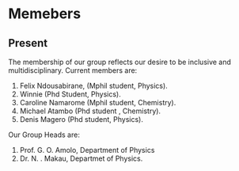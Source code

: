 Memebers
=========================================

Present
-----------

The membership of our group reflects our desire to be inclusive and
multidisciplinary. Current members are:

1. Felix Ndousabirane, (Mphil student, Physics).
2. Winnie  (Phd Student, Physics).
3. Caroline Namarome (Mphil student, Chemistry).
4. Michael Atambo (Phd student , Chemistry).
5. Denis Magero (Phd student, Physics).

Our Group Heads are:

1. Prof. G. O. Amolo, Department of Physics
2. Dr. N. . Makau,  Departmet of Physics.


